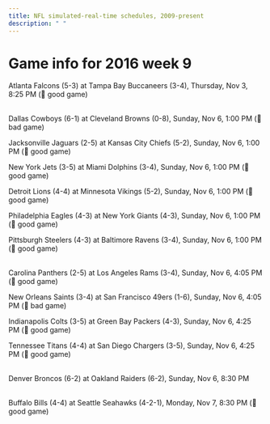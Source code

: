 ```yaml
---
title: NFL simulated-real-time schedules, 2009-present
description: " "
---
```


# Game info for 2016 week 9

Atlanta Falcons (5-3) at Tampa Bay Buccaneers (3-4), Thursday, Nov 3, 8:25 PM (:football: good game)

<br/>Dallas Cowboys (6-1) at Cleveland Browns (0-8), Sunday, Nov 6, 1:00 PM (:red_circle: bad game)

Jacksonville Jaguars (2-5) at Kansas City Chiefs (5-2), Sunday, Nov 6, 1:00 PM (:football: good game)

New York Jets (3-5) at Miami Dolphins (3-4), Sunday, Nov 6, 1:00 PM (:football: good game)

Detroit Lions (4-4) at Minnesota Vikings (5-2), Sunday, Nov 6, 1:00 PM (:football: good game)

Philadelphia Eagles (4-3) at New York Giants (4-3), Sunday, Nov 6, 1:00 PM (:football: good game)

Pittsburgh Steelers (4-3) at Baltimore Ravens (3-4), Sunday, Nov 6, 1:00 PM (:football: good game)

<br/>Carolina Panthers (2-5) at Los Angeles Rams (3-4), Sunday, Nov 6, 4:05 PM (:football: good game)

New Orleans Saints (3-4) at San Francisco 49ers (1-6), Sunday, Nov 6, 4:05 PM (:red_circle: bad game)

Indianapolis Colts (3-5) at Green Bay Packers (4-3), Sunday, Nov 6, 4:25 PM (:football: good game)

Tennessee Titans (4-4) at San Diego Chargers (3-5), Sunday, Nov 6, 4:25 PM (:football: good game)

<br/>Denver Broncos (6-2) at Oakland Raiders (6-2), Sunday, Nov 6, 8:30 PM

<br/>Buffalo Bills (4-4) at Seattle Seahawks (4-2-1), Monday, Nov 7, 8:30 PM (:football: good game)

